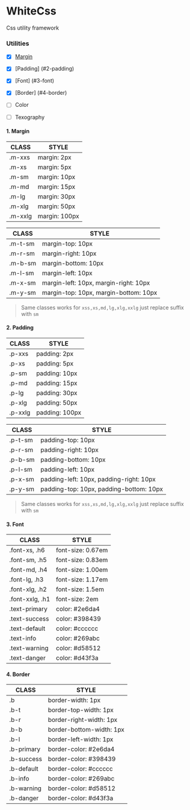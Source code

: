 # WhiteCss
Css utility framework

### Utilities

- [x] [Margin](#1-margin)
- [x] [Padding] (#2-padding)
- [x] [Font] (#3-font)
- [x] [Border] (#4-border)
- [ ] Color
- [ ] Texography


#### 1. Margin

| CLASS  | STYLE |
|---| --- |
|  .m-xxs  | margin: 2px |
|  .m-xs   | margin: 5px |
|  .m-sm   | margin: 10px |
|  .m-md   | margin: 15px |
|  .m-lg   | margin: 30px |
|  .m-xlg  | margin: 50px |
|  .m-xxlg | margin: 100px |

| CLASS  | STYLE |
|---| --- |
|  .m-t-sm  | margin-top: 10px |
|  .m-r-sm  | margin-right: 10px |
|  .m-b-sm  | margin-bottom: 10px |
|  .m-l-sm  | margin-left: 10px |
|  .m-x-sm  | margin-left: 10px, margin-right: 10px |
|  .m-y-sm  | margin-top: 10px, margin-bottom: 10px |

> Same classes works for `xss,xs,md,lg,xlg,xxlg` just replace suffix with `sm`


#### 2. Padding

| CLASS  | STYLE |
|---| --- |
|  .p-xxs  | padding: 2px |
|  .p-xs   | padding: 5px |
|  .p-sm   | padding: 10px |
|  .p-md   | padding: 15px |
|  .p-lg   | padding: 30px |
|  .p-xlg  | padding: 50px |
|  .p-xxlg | padding: 100px |

| CLASS  | STYLE |
|---| --- |
|  .p-t-sm  | padding-top: 10px |
|  .p-r-sm  | padding-right: 10px |
|  .p-b-sm  | padding-bottom: 10px |
|  .p-l-sm  | padding-left: 10px |
|  .p-x-sm  | padding-left: 10px, padding-right: 10px |
|  .p-y-sm  | padding-top: 10px, padding-bottom: 10px |

> Same classes works for `xss,xs,md,lg,xlg,xxlg` just replace suffix with `sm`

#### 3. Font
| CLASS  | STYLE |
|---| --- |
|  .font-xs,   .h6  | font-size: 0.67em |
|  .font-sm,   .h5  | font-size: 0.83em |
|  .font-md,   .h4  | font-size: 1.00em |
|  .font-lg,   .h3  | font-size: 1.17em |
|  .font-xlg,  .h2  | font-size: 1.5em  |
|  .font-xxlg, .h1  | font-size: 2em    |
|  .text-primary    | color: #2e6da4  |
|  .text-success    | color: #398439   |
|  .text-default    | color: #cccccc   |
|  .text-info       | color: #269abc   |
|  .text-warning    | color: #d58512   |
|  .text-danger     | color: #d43f3a   |


#### 4. Border
| CLASS  | STYLE |
|---| --- |
| .b    | border-width: 1px |
| .b-t  | border-top-width: 1px |
| .b-r  | border-right-width: 1px |
| .b-b  | border-bottom-width: 1px |
| .b-l  | border-left-width: 1px |
| .b-primary  | border-color: #2e6da4 |
| .b-success  | border-color: #398439 |
| .b-default  | border-color: #cccccc |
| .b-info     | border-color: #269abc |
| .b-warning  | border-color: #d58512 |
| .b-danger   | border-color: #d43f3a |